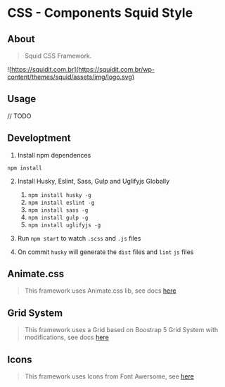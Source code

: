 # CSS - Components Squid Style

## About

> Squid CSS Framework.

![https://squidit.com.br](https://squidit.com.br/wp-content/themes/squid/assets/img/logo.svg)

## Usage

// TODO

## Developtment

1. Install npm dependences

`npm install`

2. Install Husky, Eslint, Sass, Gulp and Uglifyjs Globally
    1. `npm install husky -g`
    2. `npm install eslint -g`
    3. `npm install sass -g`
    4. `npm install gulp -g`
    5. `npm install uglifyjs -g`

3. Run `npm start` to watch `.scss` and `.js` files

4. On commit `husky` will generate the `dist` files and `lint` `js` files

## Animate.css

> This framework uses Animate.css lib, see docs [here](https://animate.style/)

## Grid System

> This framework uses a Grid based on Boostrap 5 Grid System with modifications, see docs [here](https://getbootstrap.com/docs/5.0/)

## Icons

> This framework uses Icons from Font Awersome, see [here](https://fontawesome.com/)